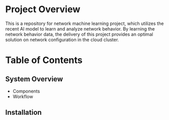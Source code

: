 # Project Overview
This is a repository for network machine learning project, which utilizes the recent AI model to learn and analyze network behavior. By learning the network behavior data, the delivery of this project provides an optimal solution on network configuration in the cloud cluster. 

# Table of Contents
## System Overview
* Components
* Workflow
## Installation




